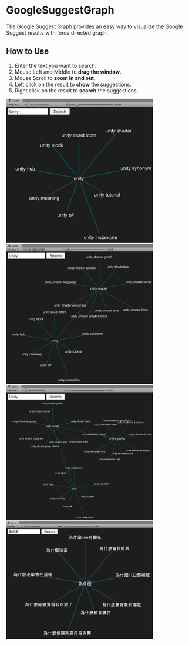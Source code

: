 # GoogleSuggestGraph
The Google Suggest Graph provides an easy way to visualize the Google Suggest results with force directed graph.

## How to Use
1. Enter the text you want to search.
2. Mouse Left and Middle to **drag the window**.
3. Mouse Scroll to **zoom in and out**.
4. Left click on the result to **show** the suggestions.
5. Right click on the result to **search** the suggestions.

<img src="GithubResources/01_unity.png" width="400" />
<img src="GithubResources/02_unity_shader.png" width="400" />
<img src="GithubResources/03_unity_shaderlab.png" width="400" />
<img src="GithubResources/04_why.png" width="400" />